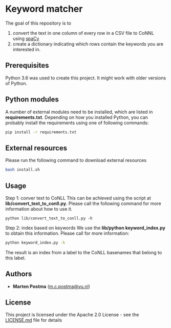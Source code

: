 # Keyword matcher

The goal of this repository is to 
1. convert the text in one column of every row in a CSV file to CoNNL using [spaCy](https://spacy.io/)
2. create a dictionary indicating which rows contain the keywords you are interested in.

## Prerequisites
Python 3.6 was used to create this project. It might work with older versions of Python.

## Python modules
A number of external modules need to be installed, which are listed in **requirements.txt**.
Depending on how you installed Python, you can probably install the requirements using one of following commands:
```bash
pip install -r requirements.txt
```

## External resources
Please run the following command to download external resources

```bash
bash install.sh
```

## Usage

Step 1: conver text to CoNLL
This can be achieved using the script at **lib/convert_text_to_conll.py**.
Please call the following command for more information about how to use it.
```
python lib/convert_text_to_conll.py -h
```

Step 2: index based on keywords
We use the **lib/python keyword_index.py** to obtain this information.
Please call for more information:

```bash
python keyword_index.py -h
```

The result is an index from a label to the CoNLL basenames that belong
to this label.

## Authors
* **Marten Postma** (m.c.postma@vu.nl)

## License
This project is licensed under the Apache 2.0 License - see the [LICENSE.md](LICENSE.md) file for details
